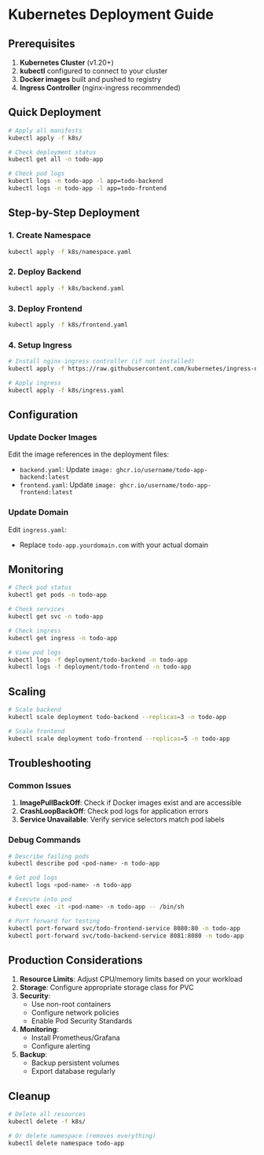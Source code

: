 # Kubernetes Deployment Guide

## Prerequisites

1. **Kubernetes Cluster** (v1.20+)
2. **kubectl** configured to connect to your cluster
3. **Docker images** built and pushed to registry
4. **Ingress Controller** (nginx-ingress recommended)

## Quick Deployment

```bash
# Apply all manifests
kubectl apply -f k8s/

# Check deployment status
kubectl get all -n todo-app

# Check pod logs
kubectl logs -n todo-app -l app=todo-backend
kubectl logs -n todo-app -l app=todo-frontend
```

## Step-by-Step Deployment

### 1. Create Namespace
```bash
kubectl apply -f k8s/namespace.yaml
```

### 2. Deploy Backend
```bash
kubectl apply -f k8s/backend.yaml
```

### 3. Deploy Frontend  
```bash
kubectl apply -f k8s/frontend.yaml
```

### 4. Setup Ingress
```bash
# Install nginx-ingress controller (if not installed)
kubectl apply -f https://raw.githubusercontent.com/kubernetes/ingress-nginx/controller-v1.8.1/deploy/static/provider/cloud/deploy.yaml

# Apply ingress
kubectl apply -f k8s/ingress.yaml
```

## Configuration

### Update Docker Images
Edit the image references in the deployment files:
- `backend.yaml`: Update `image: ghcr.io/username/todo-app-backend:latest`
- `frontend.yaml`: Update `image: ghcr.io/username/todo-app-frontend:latest`

### Update Domain
Edit `ingress.yaml`:
- Replace `todo-app.yourdomain.com` with your actual domain

## Monitoring

```bash
# Check pod status
kubectl get pods -n todo-app

# Check services
kubectl get svc -n todo-app

# Check ingress
kubectl get ingress -n todo-app

# View pod logs
kubectl logs -f deployment/todo-backend -n todo-app
kubectl logs -f deployment/todo-frontend -n todo-app
```

## Scaling

```bash
# Scale backend
kubectl scale deployment todo-backend --replicas=3 -n todo-app

# Scale frontend  
kubectl scale deployment todo-frontend --replicas=5 -n todo-app
```

## Troubleshooting

### Common Issues

1. **ImagePullBackOff**: Check if Docker images exist and are accessible
2. **CrashLoopBackOff**: Check pod logs for application errors
3. **Service Unavailable**: Verify service selectors match pod labels

### Debug Commands

```bash
# Describe failing pods
kubectl describe pod <pod-name> -n todo-app

# Get pod logs
kubectl logs <pod-name> -n todo-app

# Execute into pod
kubectl exec -it <pod-name> -n todo-app -- /bin/sh

# Port forward for testing
kubectl port-forward svc/todo-frontend-service 8080:80 -n todo-app
kubectl port-forward svc/todo-backend-service 8081:8080 -n todo-app
```

## Production Considerations

1. **Resource Limits**: Adjust CPU/memory limits based on your workload
2. **Storage**: Configure appropriate storage class for PVC
3. **Security**: 
   - Use non-root containers
   - Configure network policies
   - Enable Pod Security Standards
4. **Monitoring**: 
   - Install Prometheus/Grafana
   - Configure alerting
5. **Backup**: 
   - Backup persistent volumes
   - Export database regularly

## Cleanup

```bash
# Delete all resources
kubectl delete -f k8s/

# Or delete namespace (removes everything)
kubectl delete namespace todo-app
``` 